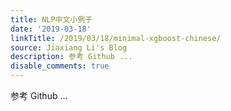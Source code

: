 ```yaml
---
title: NLP中文小例子
date: '2019-03-18'
linkTitle: /2019/03/18/minimal-xgboost-chinese/
source: Jiaxiang Li's Blog
description: 参考 Github ...
disable_comments: true
---
```

参考 Github ...